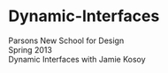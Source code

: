 Dynamic-Interfaces
==================
Parsons New School for Design<br>
Spring 2013<br>
Dynamic Interfaces with Jamie Kosoy
